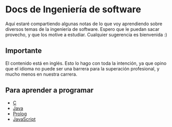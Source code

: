 # Docs de Ingeniería de software
Aquí estaré compartiendo algunas notas de lo que voy aprendiendo sobre diversos temas de la ingeniería de software. Espero que le puedan sacar provecho, y que los motive a estudiar. Cualquier sugerencia es bienvenida :)

## Importante
El contenido está en inglés. Esto lo hago con toda la intención, ya que opino que el idioma no puede ser una barrera para la superación profesional, y mucho menos en nuestra carrera.

## Para aprender a programar
- [C](https://github.com/Exoskill/C-headfirst/blob/master/Head%20First%20C%20-%20David%20Griffiths,%20Dawn%20Griffiths.pdf)
- [Java](https://archive.org/details/HeadFirstJava2ndEdition_201511)
- [Prolog](https://www.onlineprogrammingbooks.com/free-ebook-logic-programming-and-prolog-2nd-edition/)
- [JavaScript](http://eloquentjavascript.net/Eloquent_JavaScript.pdf)